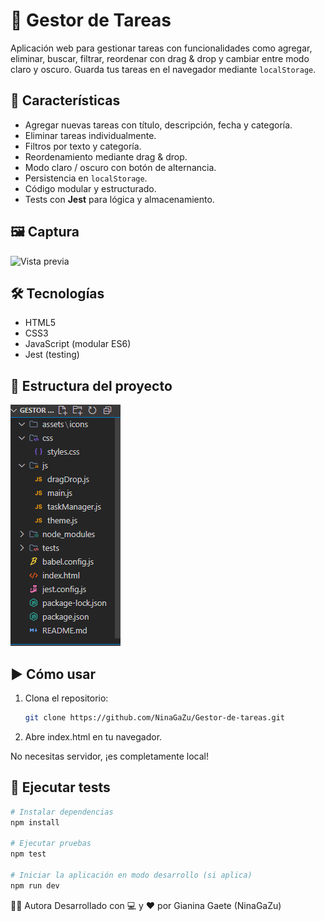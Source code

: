 # 📝 Gestor de Tareas

Aplicación web para gestionar tareas con funcionalidades como agregar, eliminar, buscar, filtrar, reordenar con drag & drop y cambiar entre modo claro y oscuro. Guarda tus tareas en el navegador mediante `localStorage`.

## 🚀 Características

- Agregar nuevas tareas con título, descripción, fecha y categoría.
- Eliminar tareas individualmente.
- Filtros por texto y categoría.
- Reordenamiento mediante drag & drop.
- Modo claro / oscuro con botón de alternancia.
- Persistencia en `localStorage`.
- Código modular y estructurado.
- Tests con **Jest** para lógica y almacenamiento.

## 🖼️ Captura

![Vista previa](./assets/icons/preview.png) <!-- reemplaza con la ruta correcta a tu captura -->

## 🛠️ Tecnologías

- HTML5
- CSS3
- JavaScript (modular ES6)
- Jest (testing)

## 📁 Estructura del proyecto

![Vista previa](./assets/icons/10.png)


## ▶️ Cómo usar

1. Clona el repositorio:
   ```bash
   git clone https://github.com/NinaGaZu/Gestor-de-tareas.git

2. Abre index.html en tu navegador.

No necesitas servidor, ¡es completamente local!

## 🧪 Ejecutar tests

```bash
# Instalar dependencias
npm install

# Ejecutar pruebas
npm test

# Iniciar la aplicación en modo desarrollo (si aplica)
npm run dev
```

👩‍💻 Autora
Desarrollado con 💻 y ❤️ por Gianina Gaete (NinaGaZu)
